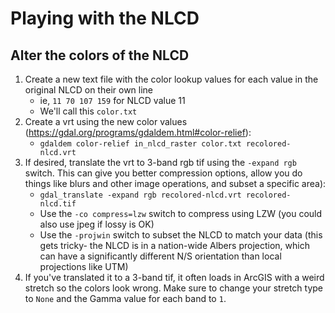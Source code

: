 # Playing with the NLCD

## Alter the colors of the NLCD

1. Create a new text file with the color lookup values for each value in the original NLCD on their own line
   - ie, `11 70 107 159` for NLCD value 11
   - We'll call this `color.txt`
1. Create a vrt using the new color values (https://gdal.org/programs/gdaldem.html#color-relief):
   - `gdaldem color-relief in_nlcd_raster color.txt recolored-nlcd.vrt`
1. If desired, translate the vrt to 3-band rgb tif using the `-expand rgb` switch. This can give you better compression options, allow you do things like blurs and other image operations, and subset a specific area):
   - `gdal_translate -expand rgb recolored-nlcd.vrt recolored-nlcd.tif`
   - Use the `-co compress=lzw` switch to compress using LZW (you could also use jpeg if lossy is OK)
   - Use the `-projwin` switch to subset the NLCD to match your data (this gets tricky- the NLCD is in a nation-wide Albers projection, which can have a significantly different N/S orientation than local projections like UTM)
1. If you've translated it to a 3-band tif, it often loads in ArcGIS with a weird stretch so the colors look wrong. Make sure to change your stretch type to `None` and the Gamma value for each band to `1`. 
